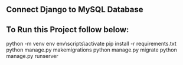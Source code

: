 ## Connect Django to MySQL Database
## To Run this Project follow below:
python -m venv env
env\scripts\activate
pip install -r requirements.txt
python manage.py makemigrations
python manage.py migrate
python manage.py runserver

